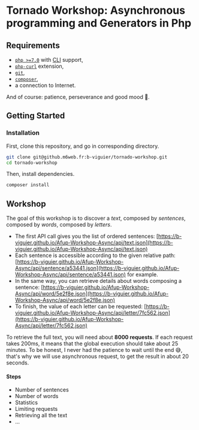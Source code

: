 # Tornado Workshop: Asynchronous programming and Generators in Php
 
## Requirements

* [`php >=7.0`](https://secure.php.net/manual/en/install.php)
 with [CLI](https://secure.php.net/manual/en/features.commandline.introduction.php) support,
* [`php-curl`](https://secure.php.net/manual/en/book.curl.php) extension,
* [`git`](https://git-scm.com/),
* [`composer`](https://getcomposer.org/),
* a connection to Internet.

And of course: patience, perseverance and good mood 🙂.

## Getting Started

### Installation

First, clone this repository, and go in corresponding directory.
```bash
git clone git@github.m6web.fr:b-viguier/tornado-workshop.git
cd tornado-workshop
```

Then, install dependencies.
```bash
composer install
```

## Workshop

The goal of this workshop is to discover a *text*, composed by *sentences*, composed by *words*, composed by *letters*.
* The first API call gives you the list of ordered sentences:
[https://b-viguier.github.io/Afup-Workshop-Async/api/text.json](https://b-viguier.github.io/Afup-Workshop-Async/api/text.json)
* Each sentence is accessible according to the given relative path: 
[https://b-viguier.github.io/Afup-Workshop-Async/api/sentence/a53441.json](https://b-viguier.github.io/Afup-Workshop-Async/api/sentence/a53441.json) for example.  
* In the same way, you can retrieve details about words composing a sentence:
[https://b-viguier.github.io/Afup-Workshop-Async/api/word/5e2f8e.json](https://b-viguier.github.io/Afup-Workshop-Async/api/word/5e2f8e.json)
* To finish, the value of each letter can be requested:
[https://b-viguier.github.io/Afup-Workshop-Async/api/letter/7fc562.json](https://b-viguier.github.io/Afup-Workshop-Async/api/letter/7fc562.json)

To retrieve the full text, you will need about **8000 requests**.
If each request takes 200ms, it means that the global execution should take about 25 minutes.
To be honest, I never had the patience to wait until the end 😅,
that's why we will use asynchronous request, to get the result in about 20 seconds.


#### Steps
* Number of sentences
* Number of words
* Statistics
* Limiting requests
* Retrieving all the text
* … 
